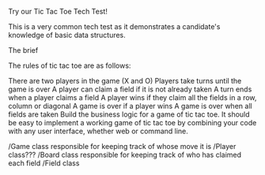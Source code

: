 Try our Tic Tac Toe Tech Test!

This is a very common tech test as it demonstrates a candidate's knowledge of basic data structures.

The brief

The rules of tic tac toe are as follows:

There are two players in the game (X and O)
Players take turns until the game is over
A player can claim a field if it is not already taken
A turn ends when a player claims a field
A player wins if they claim all the fields in a row, column or diagonal
A game is over if a player wins
A game is over when all fields are taken
Build the business logic for a game of tic tac toe. It should be easy to implement a working game of tic tac toe by combining your code with any user interface, whether web or command line.

/Game class
responsible for keeping track of whose move it is
/Player class???
/Board class
responsible for keeping track of who has claimed each field
/Field class
